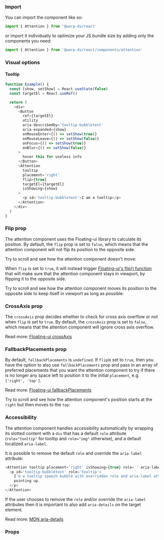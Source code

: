 ### Import

You can import the component like so:
```js
import { Attention } from '@warp-ds/react'
```

or import it individually to optimize your JS bundle size by adding only the components you need:
```js
import { Attention } from '@warp-ds/react/components/attention'
```

### Visual options

#### Tooltip

```js
function Example() {
  const [show, setShow] = React.useState(false)
  const targetEl = React.useRef()

  return (
    <div>
      <Button
        ref={targetEl}
        utility
        aria-describedby='tooltip-bubbletext'
        aria-expanded={show}
        onMouseEnter={() => setShow(true)}
        onMouseLeave={() => setShow(false)}
        onFocus={() => setShow(true)}
        onBlur={() => setShow(false)}
      >
        hover this for useless info
      </Button>
      <Attention
        tooltip
        placement='right'
        flip={true}
        targetEl={targetEl}
        isShowing={show}
      >
        <p id='tooltip-bubbletext'>I am a tooltip</p>
      </Attention>
    </div>
  )
}
```

### Flip prop
The attention component uses the Floating-ui library to calculate its position.
By default, the `flip` prop is set to `false`, which means that the attention component will not flip its position to the opposite side.

Try to scroll and see how the attention component doesn't move:

<tooltip-static-example />

When `flip` is set to `true`, it will instead trigger [Floating-ui's flip() function](https://floating-ui.com/docs/flip) that will make sure that the attention component stays in viewport, by flipping it to the opposite side.

Try to scroll and see how the attention component moves its position to the opposite side to keep itself in viewport as long as possible:

<tooltip-flip-example />

### CrossAxis prop
The `crossAxis` prop decides whether to check for cross axis overflow or not when `flip` is set to `true`.
By default, the `crossAxis` prop is set to `false`, which means that the attention component will ignore cross axis overflow.

Read more: [Floating-ui crossAxis](https://floating-ui.com/docs/flip#crossaxis)

### FallbackPlacements prop
By default, `fallbackPlacements` is `undefined`.
If `flip`is set to `true`, then you have the option to also use `fallbackPlacements` prop and pass in an array of preferred placements that you want the attention component to try if there is no longer any space left to position it to the initial `placement`, e.g. `['right', 'top']`.

Read more: [Floating-ui fallbackPlacements](https://floating-ui.com/docs/flip#fallbackplacements)

Try to scroll and see how the attention component's position starts at the `right` but then moves to the `top`: 

<tooltip-fallback-placements-example />

### Accessibility
The attention component handles accessibility automatically by wrapping its slotted content with a `div` that has a default `role` attribute (`role="tooltip"` for tooltip and `role="img"` otherwise), and a default localized `aria-label`.

It is possible to remove the default `role` and override the `aria-label` attribute:

```js
<Attention tooltip placement='right' isShowing={true} role='' aria-label=''>
  <p id='tooltip-bubbletext' role='tooltip'>
    I'm a tooltip speech bubble with overridden role and aria-label attributes
    pointing up.
  </p>
</Attention>
```

If the user chooses to remove the `role` and/or override the `aria-label` attributes then it is important to also add `aria-details` on the target element.

Read more: [MDN aria-details](https://developer.mozilla.org/en-US/docs/Web/Accessibility/ARIA/Attributes/aria-details)

### Props

<api-table type="react" component="Tooltip" />